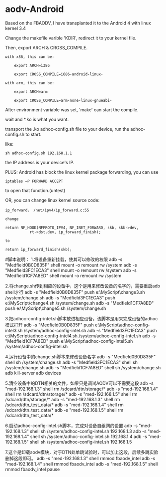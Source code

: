 ﻿aodv-Android
============

Based on the FBAODV,  I have transplanted it to the Android 4 with linux kernel 3.4

Change the makefile varible 'KDIR', redirect it to your kernel file.

Then, export ARCH & CROSS_COMPILE.

	with x86, this can be:
	
		export ARCH=i386
		
		export CROSS_COMPILE=i686-android-linux-
		
	with arm, this can be:
	
		export ARCH=arm
		
		export CROSS_COMPILE=arm-none-linux-gnueabi-
		
After environment variable was set, 'make' can start the compile.

wait and *.ko is what you want.

transport the .ko adhoc-config.sh file to your device, run the adhoc-config.sh to start.

like:

	sh adhoc-config.sh 192.168.1.1
	
the IP address is your device's IP.

PLUS: Android has block the linux kernel package forwarding, you can use 

	iptables –P FORWARD ACCEPT
	
to open that function.(untest)

OR, you can change linux kernel source code:

	ip_forward， /net/ipv4/ip_forward.c:55
	
	change
	
	return NF_HOOK(NFPROTO_IPV4, NF_INET_FORWARD, skb, skb->dev,
		       rt->dst.dev, ip_forward_finish);

	to
	
	return ip_forward_finish(skb);


#脚本说明：
1.将设备重新挂载，使其可以修改的权限
adb -s "Medfield0B0D835F" shell mount -o remount rw /system
adb -s "Medfield3FC1ECA3" shell mount -o remount rw /system
adb -s "Medfield1CF7A8ED" shell mount -o remount rw /system

2.将change.sh传到相应的设备中，这个是用来修改设备的名字的，需要重启adb shell才行
adb -s "Medfield0B0D835F" push e:\MyScript\change3.sh /system/change.sh
adb -s "Medfield3FC1ECA3" push e:\MyScript\change4.sh /system/change.sh
adb -s "Medfield1CF7A8ED" push e:\MyScript\change5.sh /system/change.sh

3.把adhoc-config-intel.sh脚本放进相应设备，该脚本是用来完成设备的adhoc模式打开
adb -s "Medfield0B0D835F" push e:\MyScript\adhoc-config-intel3.sh /system/adhoc-config-intel.sh
adb -s "Medfield3FC1ECA3" push e:\MyScript\adhoc-config-intel4.sh /system/adhoc-config-intel.sh
adb -s "Medfield1CF7A8ED" push e:\MyScript\adhoc-config-intel5.sh /system/adhoc-config-intel.sh

4.运行设备中的change.sh脚本来修改设备名字
adb -s "Medfield0B0D835F" shell sh /system/change.sh
adb -s "Medfield3FC1ECA3" shell sh /system/change.sh
adb -s "Medfield1CF7A8ED" shell sh /system/change.sh
adb kill-server
adb devices

5.清空设备中的DTN相关的文件，如果只是调试AODV可以不需要这段
adb -s "med-192.168.1.3" shell rm /sdcard/dtn/storage/*
adb -s "med-192.168.1.4" shell rm /sdcard/dtn/storage/*
adb -s "med-192.168.1.5" shell rm /sdcard/dtn/storage/*
adb -s "med-192.168.1.3" shell rm /sdcard/dtn_test_data/*
adb -s "med-192.168.1.4" shell rm /sdcard/dtn_test_data/*
adb -s "med-192.168.1.5" shell rm /sdcard/dtn_test_data/*

6.启动adhoc-config-intel.sh脚本，完成对设备自组网的设置
adb -s "med-192.168.1.3" shell sh /system/adhoc-config-intel.sh 192.168.1.3
adb -s "med-192.168.1.4" shell sh /system/adhoc-config-intel.sh 192.168.1.4
adb -s "med-192.168.1.5" shell sh /system/adhoc-config-intel.sh 192.168.1.5

7.这个是卸载aodv模块，对于DTN处单跳试验时，可以加上这段，后续多跳实验删掉这段即可。
adb -s "med-192.168.1.3" shell rmmod fbaodv_intel
adb -s "med-192.168.1.4" shell rmmod fbaodv_intel
adb -s "med-192.168.1.5" shell rmmod fbaodv_intel
pause

